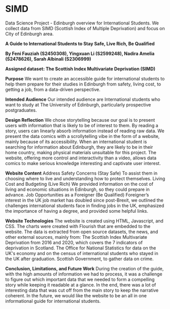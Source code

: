 # SIMD
Data Science Project - Edinburgh overview for International Students.
We collect data from SIMD (Scottish Index of Multiple Deprivation) and focus on City of Edinburgh area.

**A Guide to International Students to Stay Safe, Live Rich, Be Qualified**

**By Feni Fauziah (S2450308), Yingxuan Li (S2599248),  Nadira Amelia (S2478626), Sarah Albinali (S2306999)**

**Assigned dataset: The Scottish Index Multivariate Deprivation (SIMD)**

**Purpose**
We want to create an accessible guide for international students to help them prepare for their studies in Edinburgh from safety, living cost, to getting a job, from a data-driven perspective. 

**Intended Audience**
Our intended audience are International students who want to study at The University of Edinburgh, particularly prospective postgraduates.

**Design Reflection**
We chose storytelling because our goal is to present users with information that is likely to be of interest to them. By reading a story, users can linearly absorb information instead of reading raw data. We present the data comics with a scrollytelling vibe in the form of a website, mainly because of its accessibility. When an international student is searching for information about Edinburgh, they are likely to be in their home country, making physical materials unsuitable for this project. The website, offering more control and interactivity than a video, allows data comics to make serious knowledge interesting and captivate user interest.


**Website Content**
Address Safety Concerns (Stay Safe)
To assist them in choosing where to live and understanding how to protect themselves. 
Living Cost and Budgeting (Live Rich)
We provided information on the cost of living and economic situations in Edinburgh, so they could prepare in advance. 
Job Opportunities as a Foreigner (Be Qualified)
Foreigner’s interest in the UK job market has doubled since post-Brexit, we outlined the challenges international students face in finding jobs in the UK, emphasized the importance of having a degree, and provided some helpful links.

**Website Technologies**
The website is created using HTML, Javascript, and CSS. The charts were created with Flourish that are embedded to the website. The data is extracted from open source datasets, the news, and other external sources, mainly from:
The Scottish Index Multivariate Deprivation from 2016 and 2020, which covers the 7 indicators of deprivation in Scotland.
The Office for National Statistics for data on the UK's economy and on the census of international students who stayed in the UK after graduation.
Scottish Government, to gather data on crime.

**Conclusion, Limitations, and Future Work**
During the creation of the guide, with the high amounts of information we had to process, it was a challenge to figure out which important data that we needed to form a compelling story while keeping it readable at a glance. In the end, there was a lot of interesting data that was cut off from the main story to keep the narrative coherent. In the future, we would like the website to be an all in one informational guide for international students.
